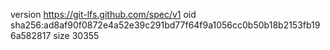 version https://git-lfs.github.com/spec/v1
oid sha256:ad8af90f0872e4a52e39c291bd77f64f9a1056cc0b50b18b2153fb196a582817
size 30355
